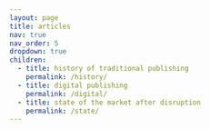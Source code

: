 ```yaml
---
layout: page
title: articles
nav: true
nav_order: 5
dropdown: true
children:
  - title: history of traditional publishing
    permalink: /history/
  - title: digital publishing
    permalink: /digital/
  - title: state of the market after disruption
    permalink: /state/
---
```

